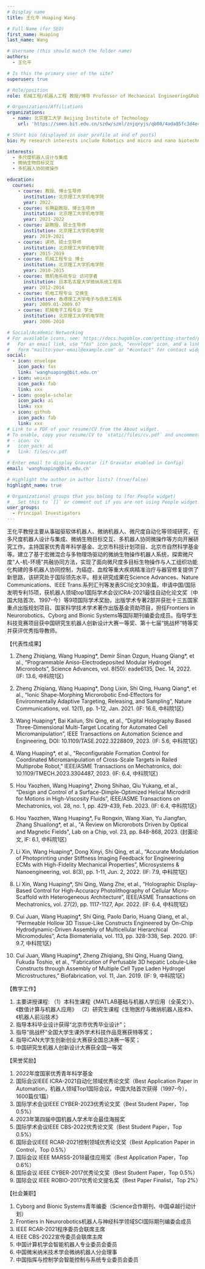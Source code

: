 ```yaml
---
# Display name
title: 王化平 Huaping Wang 

# Full Name (for SEO)
first_name: Huaping
last_name: Wang

# Username (this should match the folder name)
authors:
  - 王化平

# Is this the primary user of the site?
superuser: true

# Role/position
role: 机械工程/机器人工程 教授/博导 Professor of Mechanical Engineering&Robot Engineering

# Organizations/Affiliations
organizations:
  - name: 北京理工大学 Beijing Institute of Technology
    url: 'https://smen.bit.edu.cn/szdw/szml/znjqryjs/qb08/4ada85fc3d4e4ebd8d84480267e36754.htm'

# Short bio (displayed in user profile at end of posts)
bio: My research interests include Robotics and micro and nano biotechnology

interests:
  - 多尺度机器人设计与集成
  - 微纳生物目标交互
  - 多机器人协同微操作

education:
  courses:
    - course: 教授、博士生导师
      institution: 北京理工大学机电学院
      year: 2022-
    - course: 长聘副教授、博士生导师
      institution: 北京理工大学机电学院
      year: 2021-2022
    - course: 副教授、硕士生导师
      institution: 北京理工大学机电学院
      year: 2019-2021
    - course: 讲师、硕士生导师
      institution: 北京理工大学机电学院
      year: 2015-2019
    - course: 机械工程专业 博士
      institution: 北京理工大学机电学院
      year: 2010-2015
    - course: 微机电系统专业 访问学者
      institution: 日本名古屋大学微纳系统工程系
      year: 2012-2014    
    - course: 机电工程专业 交换生
      institution: 香港理工大学电子与信息工程系
      year: 2009.01-2009.07
    - course: 机械电子工程专业 学士
      institution: 北京理工大学机电学院
      year: 2006-2010

# Social/Academic Networking
# For available icons, see: https://docs.hugoblox.com/getting-started/page-builder/#icons
#   For an email link, use "fas" icon pack, "envelope" icon, and a link in the
#   form "mailto:your-email@example.com" or "#contact" for contact widget.
social:
  - icon: envelope
    icon_pack: fas
    link: 'wanghuaping@bit.edu.cn'
  - icon: weixin
    icon_pack: fab
    link: xxx
  - icon: google-scholar
    icon_pack: ai
    link: xxx
  - icon: github
    icon_pack: fab
    link: xxx
# Link to a PDF of your resume/CV from the About widget.
# To enable, copy your resume/CV to `static/files/cv.pdf` and uncomment the lines below.
# - icon: cv
#   icon_pack: ai
#   link: files/cv.pdf

# Enter email to display Gravatar (if Gravatar enabled in Config)
email: 'wanghuaping@bit.edu.cn'

# Highlight the author in author lists? (true/false)
highlight_name: true

# Organizational groups that you belong to (for People widget)
#   Set this to `[]` or comment out if you are not using People widget.
user_groups:
  - Principal Investigators
---
```


王化平教授主要从事磁驱软体机器人、微纳机器人、微尺度自动化等领域研究，在多尺度机器人设计与集成、微纳生物目标交互、多机器人协同微操作等方向开展研究工作。主持国家优秀青年科学基金、北京市科技计划项目、北京市自然科学基金等。建立了基于宏微混合与多物理场驱动的微纳生物操作机器人系统，探索微尺度“人-机-环境”共融协同方法，实现了面向微尺度多目标生物操作与人工组织功能化构建的多机器人协同控制，为癌症、血栓等重大疾病精准治疗与器官修复提供了新思路，该研究处于国际领先水平。相关研究成果在Science Advances、Nature Communications、IEEE Trans.系列汇刊等发表SCI论文30余篇，申请中国/国际发明专利15项，获机器人领域top1国际学术会议ICRA-2021最佳自动化论文奖（中国大陆首次、1997-今）等9项国际学术奖励，出版学术专著2部并获批十三五国家重点出版规划项目、国家科学技术学术著作出版基金资助项目，担任Frontiers in Neurorobotics、Cyborg and Bionic Systems等国际期刊编委会成员。指导学生科技竞赛项目获中国研究生机器人创新设计大赛一等奖、第十七届“挑战杯”特等奖并获评优秀指导教师。

【代表性成果】

1. Zheng Zhiqiang, Wang Huaping*, Demir Sinan Ozgun, Huang Qiang*, et al., “Programmable Aniso-Electrodeposited Modular Hydrogel Microrobots”, Science Advances, vol. 8(50): eade6135, Dec. 14, 2022. (IF: 13.6, 中科院1区)

2. Zheng Zhiqiang, Wang Huaping*, Dong Lixin, Shi Qing, Huang Qiang*, et al., “Ionic Shape-Morphing Microrobotic End-Effectors for Environmentally Adaptive Targeting, Releasing, and Sampling”, Nature Communications, vol. 12(1), pp. 1-12, Jan. 2021. (IF: 16.6, 中科院1区)

3. Wang Huaping*, Bai Kailun, Shi Qing, et al., “Digital Holography Based Three-Dimensional Multi-Target Locating for Automated Cell Micromanipulation”, IEEE Transactions on Automation Science and Engineering, DOI: 10.1109/TASE.2022.3228809, 2023. (IF: 5.6, 中科院1区)

4. Wang Huaping*, et al., "Reconfigurable Formation Control for Coordinated Micromanipulation of Cross-Scale Targets in Railed Multiprobe Robot," IEEE/ASME Transactions on Mechatronics, doi: 10.1109/TMECH.2023.3304487, 2023. (IF: 6.4, 中科院1区)

5. Hou Yaozhen, Wang Huaping*, Zhong Shihao, Qiu Yukang, et al., “Design and Control of a Surface-Dimple-Optimized Helical Microdrill for Motions in High­-Viscosity Fluids”, IEEE/ASME Transactions on Mechatronics, vol. 28, no. 1, pp. 429-439, Feb. 2023. (IF: 6.4, 中科院1区)

6. Hou Yaozhen, Wang Huaping*, Fu Rongxin, Wang Xian, Yu Jiangfan, Zhang Shuailong*, et al., "A Review on Microrobots Driven by Optical and Magnetic Fields", Lab on a Chip, vol. 23, pp. 848-868, 2023. (封面论文, IF: 6.1, 中科院1区)

7. Li Xin, Wang Huaping*, Dong Xinyi, Shi Qing, et al., “Accurate Modulation of Photoprinting under Stiffness Imaging Feedback for Engineering ECMs with High-Fidelity Mechanical Properties”, Microsystems & Nanoengineering, vol. 8(3), pp. 1-11, Jun. 2, 2022. (IF: 7.9, 中科院1区)

8. Li Xin, Wang Huaping*, Shi Qing, Wang Zhe, et al., “Holographic Display-Based Control for High-Accuracy Photolithography of Cellular Micro-Scaffold with Heterogeneous Architecture”, IEEE/ASME Transactions on Mechatronics, vol. 27(2), pp. 1117-1127, Apr. 2022. (IF: 6.4, 中科院1区)

9. Cui Juan, Wang Huaping*, Shi Qing, Paolo Dario, Huang Qiang, et al., “Permeable Hollow 3D Tissue-Like Constructs Engineered by On-Chip Hydrodynamic-Driven Assembly of Multicellular Hierarchical Micromodules”, Acta Biomaterialia, vol. 113, pp. 328-338, Sep. 2020. (IF: 9.7, 中科院1区)

10. Cui Juan, Wang Huaping*, Zheng Zhiqiang, Shi Qing, Huang Qiang, Fukuda Toshio, et al., “Fabrication of Perfusable 3D hepatic Lobule-Like Constructs through Assembly of Multiple Cell Type Laden Hydrogel Microstructures,” Biofabrication, vol. 11, Jan. 2019. (IF: 9, 中科院1区)


【教学工作】

1. 主要讲授课程:
（1）本科生课程《MATLAB基础与机器人学应用（全英文）》、《数值计算与机器人应用》
（2）研究生课程《生物医疗与微纳机器人技术》、《机器人前沿技术》
2. 指导本科毕业设计获得“北京市优秀毕业设计”；
3. 指导“挑战杯”全国大学生课外学术科技作品竞赛获特等奖；
4. 指导iCAN大学生创新创业大赛获全国总决赛一等奖；
5. 中国研究生机器人创新设计大赛获全国一等奖


【荣誉奖励】

1. 2022年度国家优秀青年科学基金
2. 国际会议IEEE ICRA-2021自动化领域优秀论文奖（Best Application Paper in Automation，机器人领域Top1国际会议，中国大陆首次获得（1997-今），1600篇仅1篇）
3. 国际学术会议IEEE CYBER-2023优秀论文奖（Best Student Paper，Top 0.5%）
4. 2023年第四届中国机器人学术年会最佳海报奖
5. 国际学术会议IEEE CBS-2022优秀论文奖（Best Student Paper，Top 0.5%）
6. 国际会议IEEE RCAR-2021控制领域优秀论文奖（Best Application Paper in Control，Top 0.5%）
7. 国际会议 IEEE MARSS-2018最佳应用奖（Best Application Paper，Top 0.6%）
8. 国际会议 IEEE CYBER-2017优秀论文奖（Best Student Paper，Top 0.5%）
9. 国际会议 IEEE ROBIO-2017优秀论文提名奖（Best Paper Finalist，Top 2%）


【社会兼职】

1. Cyborg and Bionic Systems青年编委（Science合作期刊、中国卓越行动计划）
2. Frontiers in Neurorobotics机器人与神经科学领域SCI国际期刊编委会成员
3. IEEE RCAR-2021程序委员会联席主席
4. IEEE CBS-2022宣传委员会联席主席
5. 中国计算机学会智能机器人专业委员会委员
6. 中国微米纳米技术学会微纳机器人分会理事
7. 中国指挥与控制学会智能控制与系统专业委员会委员